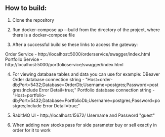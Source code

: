 ## How to build:

1. Clone the repository
2. Run docker-compose up --build from the directory of the project, where there is a docker-compose file

3. After a successful build se these links to access the gateway:

Order Service - http://localhost:5000/orderservice/swagger/index.html
Portfolio Service - http://localhost:5000/portfolioservice/swagger/index.html

4. For viewing database tables and data you can use for example: DBeaver
Order database connection string - "Host=order-db;Port=5432;Database=OrderDb;Username=postgres;Password=postgres;Include Error Detail=true;"
Portfolio database connection string - "Host=portfolio-db;Port=5432;Database=PortfolioDb;Username=postgres;Password=postgres;Include Error Detail=true;"

5. RabitMQ UI - http://localhost:15672/ Username and Password "guest"

6. When adding new stocks pass for side parameter buy or sell exactly in order for it to work

